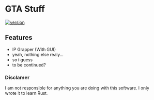 # GTA Stuff

[![version](https://img.shields.io/badge/version-1.0.0-gree.svg)](https://semver.org)

## Features

- IP Grapper (With GUI)
- yeah, nothing else realy...
- so i guess
- to be continued?

### Disclamer

I am not responsible for anything you are doing with this software. 
I only wrote it to learn Rust.
